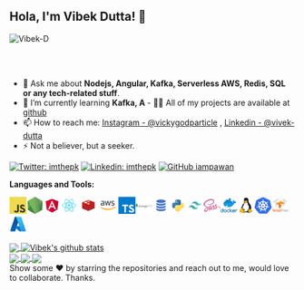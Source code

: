## Hola, I'm Vibek Dutta! 👋

<p align="left"> <img src="https://komarev.com/ghpvc/?username=Vibek-D&label=Views&color=blue&style=plastic" alt="Vibek-D" /> </p>

<br/>
<br/>

- 💬 Ask me about **Nodejs, Angular, Kafka, Serverless AWS, Redis, SQL or any tech-related stuff**.
- 🌱 I’m currently learning **Kafka, A** - 👨‍💻 All of my projects are available at [github](https://github.com/vivek9patel?tab=repositories)
- 📫 How to reach me: [Instagram - @vickygodparticle](https://www.instagram.com/vickygodparticle/) , [Linkedin - @vivek-dutta](https://www.linkedin.com/in/vivek-dutta-bb213b15a/)
- ⚡ Not a believer, but a seeker.

[![Twitter: imthepk](https://img.shields.io/twitter/follow/VikiisbckDutta?style=social)](https://twitter.com/VikiisbckDutta)
[![Linkedin: imthepk](https://img.shields.io/badge/-vivekdutta-blue?style=flat-square&logo=Linkedin&logoColor=white&link=https://www.linkedin.com/in/vivek-dutta-bb213b15a/)](https://www.linkedin.com/in/vivek-dutta-bb213b15a/)
[![GitHub iampawan](https://img.shields.io/github/followers/Vibek-D?label=follow&style=social)](https://github.com/Vibek-D)

**Languages and Tools:**  

<code><img height="30" src="https://raw.githubusercontent.com/github/explore/80688e429a7d4ef2fca1e82350fe8e3517d3494d/topics/javascript/javascript.png"></code><code><img height="30" src="https://raw.githubusercontent.com/github/explore/80688e429a7d4ef2fca1e82350fe8e3517d3494d/topics/nodejs/nodejs.png"></code><code><img height="30" src="https://raw.githubusercontent.com/github/explore/80688e429a7d4ef2fca1e82350fe8e3517d3494d/topics/angular/angular.png"></code><code><img height="30" src="https://raw.githubusercontent.com/github/explore/80688e429a7d4ef2fca1e82350fe8e3517d3494d/topics/react/react.png"></code>    <code><img height="30" src="https://raw.githubusercontent.com/github/explore/80688e429a7d4ef2fca1e82350fe8e3517d3494d/topics/redis/redis.png"></code> <code><img height="30" src="https://raw.githubusercontent.com/github/explore/80688e429a7d4ef2fca1e82350fe8e3517d3494d/topics/aws/aws.png"></code>  <code><img height="30" src="https://raw.githubusercontent.com/github/explore/80688e429a7d4ef2fca1e82350fe8e3517d3494d/topics/typescript/typescript.png"></code><code><img height="30" src="https://raw.githubusercontent.com/github/explore/80688e429a7d4ef2fca1e82350fe8e3517d3494d/topics/mongodb/mongodb.png"></code><code><img height="30" src="https://raw.githubusercontent.com/github/explore/80688e429a7d4ef2fca1e82350fe8e3517d3494d/topics/sql/sql.png"></code><code><img height="30" src="https://raw.githubusercontent.com/github/explore/80688e429a7d4ef2fca1e82350fe8e3517d3494d/topics/python/python.png"></code><code><img height="30" src="https://raw.githubusercontent.com/github/explore/80688e429a7d4ef2fca1e82350fe8e3517d3494d/topics/tailwind/tailwind.png"></code><code><img height="30" src="https://raw.githubusercontent.com/github/explore/80688e429a7d4ef2fca1e82350fe8e3517d3494d/topics/sass/sass.png"></code><code><img height="30" src="https://raw.githubusercontent.com/github/explore/80688e429a7d4ef2fca1e82350fe8e3517d3494d/topics/docker/docker.png"></code><code><img height="30" src="https://raw.githubusercontent.com/github/explore/80688e429a7d4ef2fca1e82350fe8e3517d3494d/topics/linux/linux.png"></code><code><img height="30" src="https://raw.githubusercontent.com/github/explore/80688e429a7d4ef2fca1e82350fe8e3517d3494d/topics/kubernetes/kubernetes.png"></code><code><img height="30" src="https://raw.githubusercontent.com/github/explore/80688e429a7d4ef2fca1e82350fe8e3517d3494d/topics/tensorflow/tensorflow.png"></code><code><img height="30" src="https://raw.githubusercontent.com/github/explore/80688e429a7d4ef2fca1e82350fe8e3517d3494d/topics/azure/azure.png"></code>

<div align="left">
<a href="https://github.com/Vibek-D">
  <img align="center" height="200" src="https://github-readme-stats.vercel.app/api/top-langs/?username=Vibek-D&theme=light&hide_langs_below=1" />
</a>

<a href="https://github.com/Vibek-D">
 <img height="300" margin="0" width="480" padding="0" align="center" src="https://github-readme-stats.vercel.app/api?username=Vibek-D&show_icons=true&theme=light&line_height=27" alt="Vibek's github stats"/>
</a>

</div>

<a href="https://github.com/Vibek-D/OpenAI-Cartpole">
  <img align="center" width="230" min-height="100" src="https://github-readme-stats.vercel.app/api/pin/?username=Vibek-D&repo=OpenAI-Cartpole&theme=light" />

</a>
<a href="https://github.com/Vibek-D/Stock-Market-India">
 <img align="center" width="230" min-height="100" src="https://github-readme-stats.vercel.app/api/pin/?username=Vibek-D&repo=Stock-Market-India&theme=light" />
</a>


</a>
<a href="https://github.com/Vibek-D/ML-DeepLearning-NLP-RL">
 <img align="center" width="230" min-height="100" src="https://github-readme-stats.vercel.app/api/pin/?username=Vibek-D&repo=ML-DeepLearning-NLP-RL&theme=light" />
</a>

<div align="left">
  Show some ❤️ by starring the repositories and reach out to me, would love to collaborate. Thanks.
</div>

